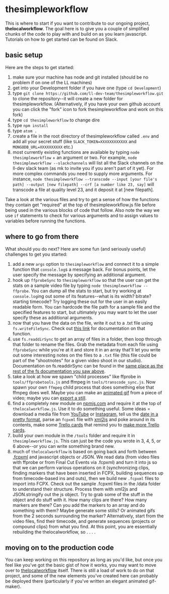 # thesimpleworkflow

This is where to start if you want to contribute to our ongoing project, **thelocalworkflow**.  The goal here is to give you a couple of simplified chunks of the code to play with and build on as you learn javascript.  Tutorials on how to get started can be found on Slack.

## basic setup

Here are the steps to get started:

1. make sure your machine has node and git installed (should be no problem if on one of the LL machines)
2. get into your Development folder if you have one (type `cd Development`)
3. type `git clone https://github.com/ll-dev-team/thesimpleworkflow.git` to clone the repository--it will create a new folder for thesimpleworkflow.  (Alternatively, if you have your own github account you can click the "fork" icon to fork thesimpleworkflow and work on this fork)
4. type `cd thesimpleworkflow` to change dire
5. type `npm install`
5. type `atom .`
6. create a file in the root directory of thesimpleworkflow called `.env` and add all your secret stuff (like `SLACK_TOKEN=XXXXXXXXXXXX` and `MONGODB_URL=XXXXXXXXXX` etc.)
7. most currently existing functions are available by typing `node thesimpleworkflow` + an argument or two.  For example, `node thesimpleworkflow --slackchannels` will list all the Slack channels on the ll-dev slack team (as mk to invite you if you aren't part of it yet).  For more complex commands you need to supply more arguments.   For instance, `node thesimpleworkflow --transcode --input [your file's path] --output [new filepath] --crf [a number like 23, say]` will transcode a file at quality level 23, and it deposit it at [new filepath].

Take a look at the various files and try to get a sense of how the functions they contain get "required" at the top of thesimpleworkflow.js file before being used in the various blocks of code that follow. Also note the way we use `if` statements to check for various arguments and to assign values to variables before running the functions.  

## where to go from there

What should you do next?  Here are some fun (and seriously useful) challenges to get you started:

1. add a new `args` option to `thesimpleworkflow` and connect it to a simple function that `console.log`s a message back.  For bonus points, let the user specify the message by specifying an additional argument.
2. hook up `ffprobeSync` to `thesimpleworkflow` so that the user can get the stats on a sample video file by typing `node thesimpleworkflow --ffprobe`.  You can dump all the stats to start, but try working at `console.log`ing out some of its features--what is its width?  bitrate?  starting timecode?  Try logging these out for the user in an easily readable form.  You can hardcode the file path for a sample file and the specified features to start, but ultimately you may want to let the user specify these as additional arguments.
3. now that you have the data on the file, write it out to a .txt file using `fs.writeFileSync`.  Check out [this link](https://nodejs.org/api/fs.html#fs_fs_writefilesync_file_data_options) for documentation on that function.
4. use `fs.readdirSync` to get an array of files in a folder, then loop through that folder to rename the files.  Grab the metadata from each file using `ffprobeSync` while you're at it and store it in an array that'll let you write out some interesting notes on the files to a `.txt` file (this file could be part of the "shootnotes" for a given video shoot in our studio).  Documentation on fs.readdirSync can be found in the [same place as the rest of the fs documentation you saw above](https://nodejs.org/api/fs.html#fs_fs_readdirsync_path_options).
5. take a look at how we spawn "child processes" like ffprobe in `tools/ffprobetools.js` and ffmpeg in `tools/transcode_sync.js`.  Now spawn your own `ffmpeg` child process that does something else that ffmpeg does well.  Maybe you can make an [animated gif](http://www.bugcodemaster.com/article/convert-video-animated-gif-using-ffmpeg) from a piece of video; maybe you can [export a still](https://ffmpeg.org/ffmpeg.html#Video-Options).
6. find a completely new module on [npmjs.com](https://www.npmjs.com/) and require it at the top of `thelocalworkflow.js`.  Use it to do something useful.  Some ideas = download a media file from [YouTube](https://www.npmjs.com/package/youtube-dl) or [Instagram](https://www.npmjs.com/package/instagram-save), tell us the [date in a pretty format](https://www.npmjs.com/package/dateformat), parse an `fcpxml` file with [xml2js](https://www.npmjs.com/package/xml2js) and poke around in its contents, make some [Trello cards](https://www.npmjs.com/package/trello) that remind you to [make more Trello cards](https://media.giphy.com/media/3o7TKO2211wmPgN3Xi/giphy.gif).
7. build your own module in the `/tools` folder and require it in `thesimpleworkflow.js`.  This can just be the code you wrote in 3, 4, 5, or 6 above--or you can write something brand new.
8. much of `thelocalworkflow` is based on going back and forth between [.fcpxml](https://developer.apple.com/library/content/documentation/FinalCutProX/Reference/FinalCutProXXMLFormat/EventsandProjects/EventsandProjects.html#//apple_ref/doc/uid/TP40011227-CH12-SW1) and javascript objects or JSON.  We read data (from video files with ffprobe or from Final Cut Events via .fcpxml) and turn it into js so that we can perform various operations on it (synchronizing clips, finding markers that have been inserted in FCPX, building sequences up from timecode-based ins and outs), then we build new `.fcpxml` files to import into FCPX.  Check out the sample .fcpxml files in the /data folder to understand their structure.  Process them with xml2js and JSON.stringify out the js object.  Try to grab some of the stuff in the object and do stuff with it.  How many clips are there?  How many markers are there?  Can you add the markers to an array and do something with them?  Maybe generate some stills?  Or animated gifs from the 2 seconds surrounding the marker?  Alternatively, start from the video files, find their timecode, and generate sequences (projects or compound clips) from what you find.  At this point, you are essentially rebuilding the thelocalworkflow, so . . . .

## moving on to the production code

You can keep working on this repository as long as you'd like, but once you feel like you've got the basic gist of how it works, you may want to move over to [thelocalworkflow](https://github.com/ll-dev-team/thelocalworkflow) itself. There is still a load of work to do on that project, and some of the new elements you've created here can probably be deployed there (particularly if you've written an elegant animated gif-maker).
